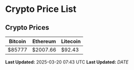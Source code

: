 # Crypto Price List

## Crypto Prices
| Bitcoin | Ethereum | Litecoin |
| ------- | -------- | -------- |
| $85777 | $2007.66 | $92.43 |
**Last Updated:** 2025-03-20 07:43 UTC
**Last Updated:** $DATE$
